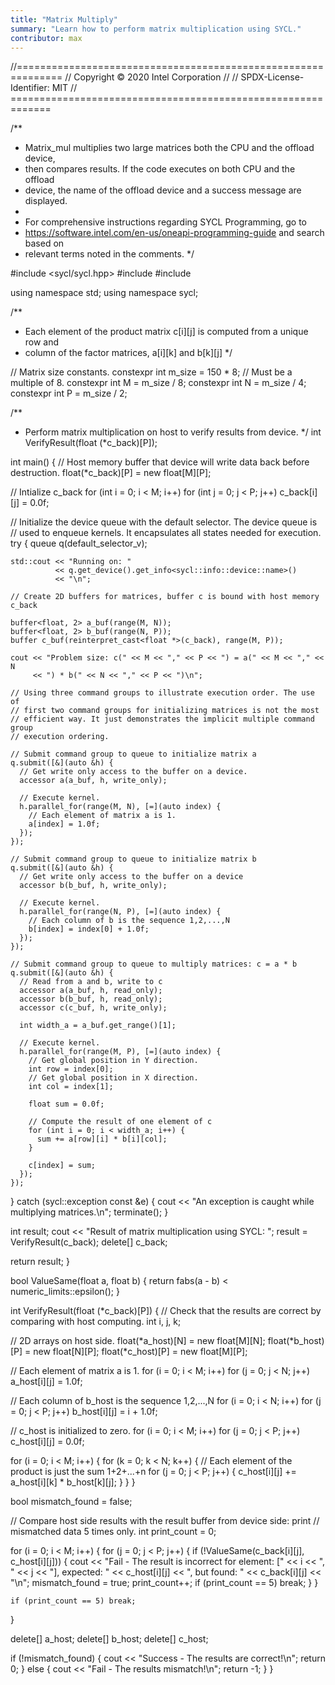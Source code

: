 ```yaml
---
title: "Matrix Multiply"
summary: "Learn how to perform matrix multiplication using SYCL."
contributor: max
---
```


//==============================================================
// Copyright © 2020 Intel Corporation
//
// SPDX-License-Identifier: MIT
// =============================================================

/**
 * Matrix_mul multiplies two large matrices both the CPU and the offload device,
 * then compares results. If the code executes on both CPU and the offload
 * device, the name of the offload device and a success message are displayed.
 *
 * For comprehensive instructions regarding SYCL Programming, go to
 * https://software.intel.com/en-us/oneapi-programming-guide and search based on
 * relevant terms noted in the comments.
 */

#include <sycl/sycl.hpp>
#include <iostream>
#include <limits>

using namespace std;
using namespace sycl;

/**
 * Each element of the product matrix c[i][j] is computed from a unique row and
 * column of the factor matrices, a[i][k] and b[k][j]
 */

// Matrix size constants.
constexpr int m_size = 150 * 8;  // Must be a multiple of 8.
constexpr int M = m_size / 8;
constexpr int N = m_size / 4;
constexpr int P = m_size / 2;

/**
 * Perform matrix multiplication on host to verify results from device.
 */
int VerifyResult(float (*c_back)[P]);

int main() {
  // Host memory buffer that device will write data back before destruction.
  float(*c_back)[P] = new float[M][P];

  // Intialize c_back
  for (int i = 0; i < M; i++)
    for (int j = 0; j < P; j++) c_back[i][j] = 0.0f;

  // Initialize the device queue with the default selector. The device queue is
  // used to enqueue kernels. It encapsulates all states needed for execution.
  try {
    queue q(default_selector_v);

    std::cout << "Running on: "
              << q.get_device().get_info<sycl::info::device::name>()
              << "\n";

    // Create 2D buffers for matrices, buffer c is bound with host memory c_back

    buffer<float, 2> a_buf(range(M, N));
    buffer<float, 2> b_buf(range(N, P));
    buffer c_buf(reinterpret_cast<float *>(c_back), range(M, P));

    cout << "Problem size: c(" << M << "," << P << ") = a(" << M << "," << N
         << ") * b(" << N << "," << P << ")\n";

    // Using three command groups to illustrate execution order. The use of
    // first two command groups for initializing matrices is not the most
    // efficient way. It just demonstrates the implicit multiple command group
    // execution ordering.

    // Submit command group to queue to initialize matrix a
    q.submit([&](auto &h) {
      // Get write only access to the buffer on a device.
      accessor a(a_buf, h, write_only);

      // Execute kernel.
      h.parallel_for(range(M, N), [=](auto index) {
        // Each element of matrix a is 1.
        a[index] = 1.0f;
      });
    });

    // Submit command group to queue to initialize matrix b
    q.submit([&](auto &h) {
      // Get write only access to the buffer on a device
      accessor b(b_buf, h, write_only);

      // Execute kernel.
      h.parallel_for(range(N, P), [=](auto index) {
        // Each column of b is the sequence 1,2,...,N
        b[index] = index[0] + 1.0f;
      });
    });

    // Submit command group to queue to multiply matrices: c = a * b
    q.submit([&](auto &h) {
      // Read from a and b, write to c
      accessor a(a_buf, h, read_only);
      accessor b(b_buf, h, read_only);
      accessor c(c_buf, h, write_only);

      int width_a = a_buf.get_range()[1];

      // Execute kernel.
      h.parallel_for(range(M, P), [=](auto index) {
        // Get global position in Y direction.
        int row = index[0];
        // Get global position in X direction.
        int col = index[1];

        float sum = 0.0f;

        // Compute the result of one element of c
        for (int i = 0; i < width_a; i++) {
          sum += a[row][i] * b[i][col];
        }

        c[index] = sum;
      });
    });
  } catch (sycl::exception const &e) {
    cout << "An exception is caught while multiplying matrices.\n";
    terminate();
  }

  int result;
  cout << "Result of matrix multiplication using SYCL: ";
  result = VerifyResult(c_back);
  delete[] c_back;

  return result;
}

bool ValueSame(float a, float b) {
  return fabs(a - b) < numeric_limits<float>::epsilon();
}

int VerifyResult(float (*c_back)[P]) {
  // Check that the results are correct by comparing with host computing.
  int i, j, k;

  // 2D arrays on host side.
  float(*a_host)[N] = new float[M][N];
  float(*b_host)[P] = new float[N][P];
  float(*c_host)[P] = new float[M][P];

  // Each element of matrix a is 1.
  for (i = 0; i < M; i++)
    for (j = 0; j < N; j++) a_host[i][j] = 1.0f;

  // Each column of b_host is the sequence 1,2,...,N
  for (i = 0; i < N; i++)
    for (j = 0; j < P; j++) b_host[i][j] = i + 1.0f;

  // c_host is initialized to zero.
  for (i = 0; i < M; i++)
    for (j = 0; j < P; j++) c_host[i][j] = 0.0f;

  for (i = 0; i < M; i++) {
    for (k = 0; k < N; k++) {
      // Each element of the product is just the sum 1+2+...+n
      for (j = 0; j < P; j++) {
        c_host[i][j] += a_host[i][k] * b_host[k][j];
      }
    }
  }

  bool mismatch_found = false;

  // Compare host side results with the result buffer from device side: print
  // mismatched data 5 times only.
  int print_count = 0;

  for (i = 0; i < M; i++) {
    for (j = 0; j < P; j++) {
      if (!ValueSame(c_back[i][j], c_host[i][j])) {
        cout << "Fail - The result is incorrect for element: [" << i << ", "
             << j << "], expected: " << c_host[i][j]
             << ", but found: " << c_back[i][j] << "\n";
        mismatch_found = true;
        print_count++;
        if (print_count == 5) break;
      }
    }

    if (print_count == 5) break;
  }

  delete[] a_host;
  delete[] b_host;
  delete[] c_host;

  if (!mismatch_found) {
    cout << "Success - The results are correct!\n";
    return 0;
  } else {
    cout << "Fail - The results mismatch!\n";
    return -1;
  }
}